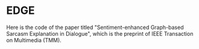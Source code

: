 # EDGE
Here is the code of the paper titled "Sentiment-enhanced Graph-based Sarcasm Explanation in Dialogue", which is the preprint of IEEE Transaction on Multimedia (TMM).
